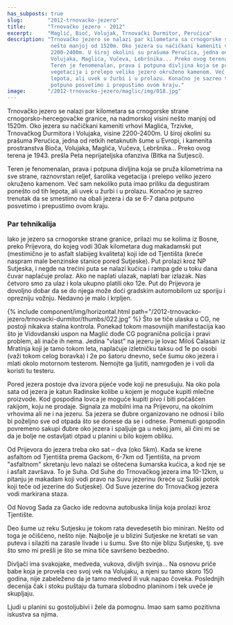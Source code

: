 ```yaml
---
has_subposts: true
slug:        "2012-trnovacko-jezero"
title:       "Trnovačko jezero - 2012"
excerpt:     "Maglić, Bioč, Volujak, Trnovački Durmitor, Perućica"
description: "Trnovačko jezero se nalazi par kilometara sa crnogorske strane crnogorsko-hercegovačke granice, na nadmorskoj visini 
              nešto manjoj od 1520m. Oko jezera su načičkani kameniti vrhovi Maglića, Trzivke, Trnovačkog Durmitora i Volujaka, visine 
              2200-2400m. U široj okolini su prašuma Perućica, jedna od retkih netaknutih šume u Evropi, i kamenita prostranstva Bioča, 
              Volujaka, Maglića, Vučeva, Lebršnika... Preko ovog terena je 1943. prešla Peta neprijateljska ofanziva (Bitka na Sutjesci).
              Teren je fenomenalan, prava i potpuna divljina koja se pruža kilometrima na sve strane, raznovrstan  reljef, šarolika 
              vegetacija i prelepo veliko jezero okruženo kamenom. Već sam nekoliko puta imao priliku da degustiram ponešto od tih 
              lepota, ali uvek u žurbi i u prolazu. Konačno je sazreo trenutak da se smestimo na obali jezera i da se 6-7 dana 
              potpuno posvetimo i prepustimo ovom kraju."
image:       "/2012-trnovacko-jezero/maglic/img/018.jpg"
---
```


Trnovačko jezero se nalazi par kilometara sa crnogorske strane crnogorsko-hercegovačke granice, na nadmorskoj visini 
nešto manjoj od 1520m. Oko jezera su načičkani kameniti vrhovi Maglića, Trzivke, Trnovačkog Durmitora i Volujaka, visine 
2200-2400m. U široj okolini su prašuma Perućica, jedna od retkih netaknutih šume u Evropi, i kamenita prostranstva Bioča, 
Volujaka, Maglića, Vučeva, Lebršnika... Preko ovog terena je 1943. prešla Peta neprijateljska ofanziva (Bitka na Sutjesci).

Teren je fenomenalan, prava i potpuna divljina koja se pruža kilometrima na sve strane, raznovrstan  reljef, šarolika 
vegetacija i prelepo veliko jezero okruženo kamenom. Već sam nekoliko puta imao priliku da degustiram ponešto od tih 
lepota, ali uvek u žurbi i u prolazu. Konačno je sazreo trenutak da se smestimo na obali jezera i da se 6-7 dana 
potpuno posvetimo i prepustimo ovom kraju.

### Par tehnikalija

Iako je jezero sa crnogorske strane granice, prilazi mu se kolima iz Bosne, preko Prijevora, do kojeg vodi 30ak 
kilometara dug makadamski put (mestimično je to asfalt slabijeg kvaliteta) koji ide od Tjentišta (kreće naspram male 
benzinske stanice pored Sutjeske). Put prolazi kroz NP Sutjeska, i negde na trećini puta se nalazi kućica i rampa gde u 
toku dana čuvar naplaćuje prolaz. Ako ne naplati ulazak, naplati bar izlazak. Nas četvoro smo za ulaz i kola ukupno 
platili oko 12e. Put do Prijevora je dovoljno dobar da se do njega može doći 
gradskim automobilom uz sporiju i oprezniju vožnju. Nedavno je malo i krpljen.

{% include component/img/horizontal.html path="/2012-trnovacko-jezero/trnovacki-durmitor/thumbs/022.jpg" %}
Što se tiče ulaska u CG, ne postoji nikakva stalna kontrola. Ponekad tokom masovnijih manifestacija kao što je 
Vidovdanski uspon na Maglić dođe CG pogranična policija i pravi problem, ali inače ih nema. Jedina "vlast" na jezeru je 
lovac Miloš Ćalasan iz Mratinja koji je tamo tokom leta, naplaćuje izletničku taksu od 1e po osobi (važi tokom celog 
boravka) i 2e po šatoru dnevno, seče šumu oko jezera i mlati okolo motornom testerom. Nemojte ga ljutiti, namrgođen je 
i voli da koristi tu testeru.

Pored jezera postoje dva izvora pijeće vode koji ne presušuju. Na oko pola sata od jezera je katun Radinske kolibe u kojem je moguće 
kupiti mlečne proizvode. Kod gospodina lovca je moguće kupiti pivo i biti počašćen rakijom, koju ne prodaje. Signala za 
mobilni ima na Prijevoru, na okolnim vrhovima ali ne i na jezeru. Sa jezera se đubre organizovano ne odnosi i bilo bi 
poželjno sve od otpada što se donese da se i odnese. Pomenuti gospodin povremeno sakupi đubre oko jezera i spaljuje ga 
u nekoj jami, ali čini mi se da je bolje ne ostavljati otpad u planini u bilo kojem obliku.

Od Prijevora do jezera treba oko sat – dva (oko 5km). Kada se krene asfaltom od Tjentišta prema Gackom, 6-7km od 
Tjentišta, na prvom "asfaltnom" skretanju levo nalazi se oštećena šumarska kućica, a kod nje se i asfalt završava. To je 
Suha. Od Suhe do Trnovačkog jezera ima 10-12km, u pitanju je makadam koji vodi pravo na Suvu jezerinu (kreće uz Suški 
potok koji teče od jezerine do Sutjeske). Od Suve jezerine do Trnovačkog jezera vodi markirana staza.

Od Novog Sada za Gacko ide redovna autobuska linija koja prolazi kroz Tjentište.

Deo šume uz reku Sutjesku je tokom rata devedesetih bio miniran. Nešto od toga je očišćeno, nešto nije. Najbolje je u 
blizini Sutjeske ne kretati se van puteva i silaziti na zarasle livade i u šumu. Sve što nije blizu Sutjeske, tj. sve što smo mi 
prešli je što se mina tiče savršeno bezbedno.

Divljači ima svakojake, medveda, vukova, divljih svinja... Na osnovu priče babe koja je provela ceo svoj vek na Volujaku, 
a njeni su tamo skoro 150 godina, nije zabeleženo da je tamo medved ili vuk napao čoveka. Poslednjih decenija čak i stoku 
puštaju da tumara slobodno planinom i tek uveče je skupljaju.

Ljudi u planini su gostoljubivi i žele da pomognu. Imao sam samo pozitivna iskustva sa njima.
